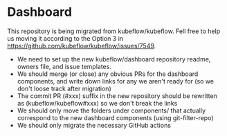 # Dashboard

This repository is being migrated from kubeflow/kubeflow. Fell free to help us moving it according to the Option 3 in https://github.com/kubeflow/kubeflow/issues/7549.

- We need to set up the new kubeflow/dashboard repository readme, owners file, and issue templates.
- We should merge (or close) any obvious PRs for the dashboard components, and write down links for any we aren't ready for (so we don't loose track after migration)
- The commit PR (#xxx) suffix in the new repository should be rewritten as (kubeflow/kubeflow#xxx) so we don't break the links
- We should only move the folders under components/ that actually correspond to the new dashboard components (using git-filter-repo)
- We should only migrate the necessary GitHub actions

